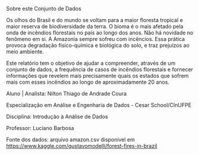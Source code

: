 Sobre este Conjunto de Dados

Os olhos do Brasil e do mundo se voltam para a maior floresta tropical e maior reserva de biodiversidade da terra. O bioma é o mais afetado pela onda de incêndios florestais no país ao longo dos anos. Não há novidade no fenômeno em si. A Amazonia sempre sofreu com incêncios. Essa prática provoca degradação físico-química e biológica do solo, e traz prejuízos ao meio ambiente.


Este relatório tem o objetivo de ajudar a compreender, através de um conjunto de dados, a frequência de casos de incêndios florestais e fornecer informações que revelem mais precisamente quais os estados que sofrem mais com esses incêndios ao longo de aproximadamente 20 anos.


Aluno | Analista: Nilton Thiago de Andrade Coura

Especialização em Análise e Engenharia de Dados - Cesar School/CInUFPE

Disciplina: Introdução à Análise de Dados

Professor: Luciano Barbosa

Fonte dos dados: arquivo amazon.csv disponível em https://www.kaggle.com/gustavomodelli/forest-fires-in-brazil
